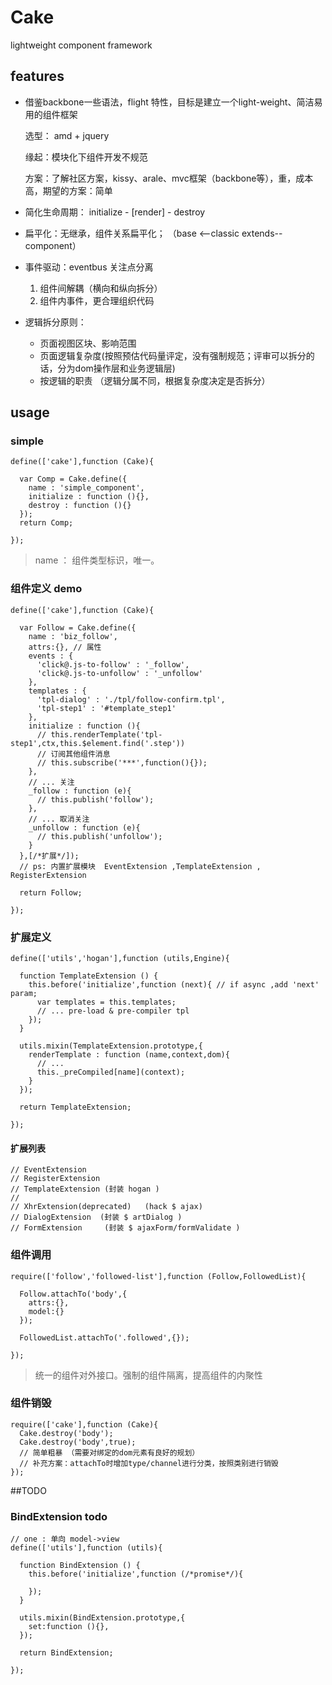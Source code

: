 # Cake

lightweight component framework

## features

 - 借鉴backbone一些语法，flight 特性，目标是建立一个light-weight、简洁易用的组件框架

   选型： amd + jquery

   缘起：模块化下组件开发不规范

   方案：了解社区方案，kissy、arale、mvc框架（backbone等），重，成本高，期望的方案：简单

 - 简化生命周期： initialize - [render] - destroy
 - 扁平化：无继承，组件关系扁平化； （base <--classic extends-- component）
 - 事件驱动：eventbus 关注点分离
   1. 组件间解耦（横向和纵向拆分）
   2. 组件内事件，更合理组织代码
 - 逻辑拆分原则：
     - 页面视图区块、影响范围
     - 页面逻辑复杂度(按照预估代码量评定，没有强制规范；评审可以拆分的话，分为dom操作层和业务逻辑层)
     - 按逻辑的职责 （逻辑分属不同，根据复杂度决定是否拆分）


## usage

### simple

    define(['cake'],function (Cake){

      var Comp = Cake.define({
        name : 'simple_component',
        initialize : function (){},
        destroy : function (){}
      });
      return Comp;

    });
> name ： 组件类型标识，唯一。


### 组件定义 demo

    define(['cake'],function (Cake){

      var Follow = Cake.define({
        name : 'biz_follow',
        attrs:{}, // 属性
        events : {
          'click@.js-to-follow' : '_follow',
          'click@.js-to-unfollow' : '_unfollow'
        },
        templates : {
          'tpl-dialog' : './tpl/follow-confirm.tpl',
          'tpl-step1' : '#template_step1'
        },
        initialize : function (){
          // this.renderTemplate('tpl-step1',ctx,this.$element.find('.step'))
          // 订阅其他组件消息
          // this.subscribe('***',function(){});
        },
        // ... 关注
        _follow : function (e){
          // this.publish('follow');
        },
        // ... 取消关注
        _unfollow : function (e){
          // this.publish('unfollow');
        }
      },[/*扩展*/]);
      // ps: 内置扩展模块  EventExtension ,TemplateExtension , RegisterExtension

      return Follow;

    });



### 扩展定义

    define(['utils','hogan'],function (utils,Engine){

      function TemplateExtension () {
        this.before('initialize',function (next){ // if async ,add 'next' param;
          var templates = this.templates;
          // ... pre-load & pre-compiler tpl
        });
      }

      utils.mixin(TemplateExtension.prototype,{
        renderTemplate : function (name,context,dom){
          // ...
          this._preCompiled[name](context);
        }
      });

      return TemplateExtension;

    });

#### 扩展列表

    // EventExtension
    // RegisterExtension
    // TemplateExtension (封装 hogan )
    //
    // XhrExtension(deprecated)   (hack $ ajax)
    // DialogExtension  (封装 $ artDialog )
    // FormExtension     (封装 $ ajaxForm/formValidate )



### 组件调用

    require(['follow','followed-list'],function (Follow,FollowedList){

      Follow.attachTo('body',{
        attrs:{},
        model:{}
      });

      FollowedList.attachTo('.followed',{});

    });


> 统一的组件对外接口。强制的组件隔离，提高组件的内聚性



### 组件销毁

    require(['cake'],function (Cake){
      Cake.destroy('body');
      Cake.destroy('body',true);
      // 简单粗暴 （需要对绑定的dom元素有良好的规划）
      // 补充方案：attachTo时增加type/channel进行分类，按照类别进行销毁
    });




##TODO

### BindExtension todo

    // one : 单向 model->view
    define(['utils'],function (utils){

      function BindExtension () {
        this.before('initialize',function (/*promise*/){

        });
      }

      utils.mixin(BindExtension.prototype,{
        set:function (){},
      });

      return BindExtension;

    });


